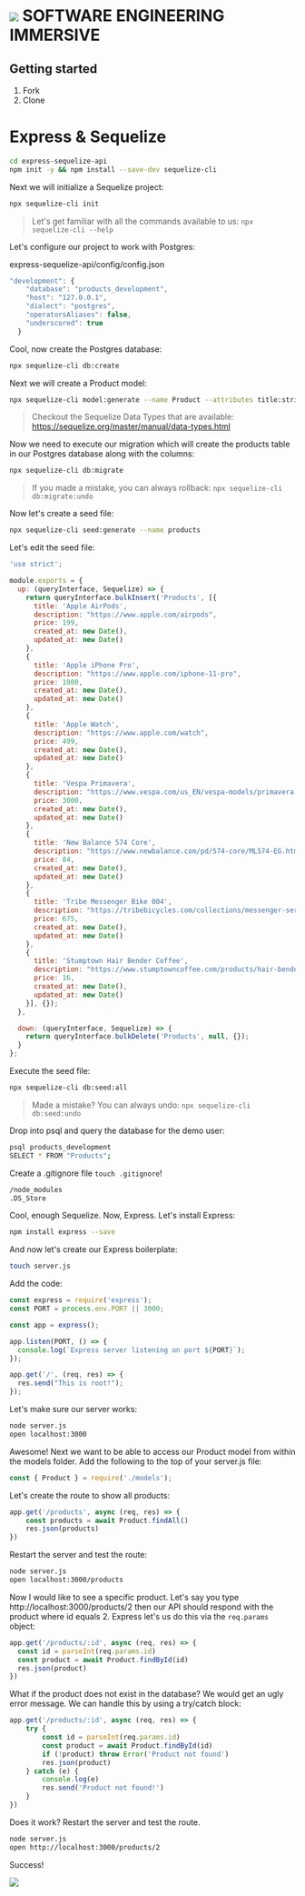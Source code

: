 # ![](https://ga-dash.s3.amazonaws.com/production/assets/logo-9f88ae6c9c3871690e33280fcf557f33.png)  SOFTWARE ENGINEERING IMMERSIVE

## Getting started

1. Fork
1. Clone

# Express & Sequelize

```sh
cd express-sequelize-api
npm init -y && npm install --save-dev sequelize-cli
```

Next we will initialize a Sequelize project:

```sh
npx sequelize-cli init
```
> Let's get familiar with all the commands available to us: `npx sequelize-cli --help`

Let's configure our project to work with Postgres:

express-sequelize-api/config/config.json
```js
"development": {
    "database": "products_development",
    "host": "127.0.0.1",
    "dialect": "postgres",
    "operatorsAliases": false,
    "underscored": true
  }
```

Cool, now create the Postgres database:

```sh
npx sequelize-cli db:create
```

Next we will create a Product model:

```sh
npx sequelize-cli model:generate --name Product --attributes title:string,description:string,price:integer --underscored
```
> Checkout the Sequelize Data Types that are available: https://sequelize.org/master/manual/data-types.html

Now we need to execute our migration which will create the products table in our Postgres database along with the columns:

```sh
npx sequelize-cli db:migrate
```

> If you made a mistake, you can always rollback: `npx sequelize-cli db:migrate:undo`

Now let's create a seed file:

```sh
npx sequelize-cli seed:generate --name products
```

Let's edit the seed file:

```js
'use strict';

module.exports = {
  up: (queryInterface, Sequelize) => {
    return queryInterface.bulkInsert('Products', [{
      title: 'Apple AirPods',
      description: "https://www.apple.com/airpods",
      price: 199,
      created_at: new Date(),
      updated_at: new Date()
    },
    {
      title: 'Apple iPhone Pro',
      description: "https://www.apple.com/iphone-11-pro",
      price: 1000,
      created_at: new Date(),
      updated_at: new Date()
    },
    {
      title: 'Apple Watch',
      description: "https://www.apple.com/watch",
      price: 499,
      created_at: new Date(),
      updated_at: new Date()
    },
    {
      title: 'Vespa Primavera',
      description: "https://www.vespa.com/us_EN/vespa-models/primavera.html",
      price: 3000,
      created_at: new Date(),
      updated_at: new Date()
    },
    {
      title: 'New Balance 574 Core',
      description: "https://www.newbalance.com/pd/574-core/ML574-EG.html",
      price: 84,
      created_at: new Date(),
      updated_at: new Date()
    },
    {
      title: 'Tribe Messenger Bike 004',
      description: "https://tribebicycles.com/collections/messenger-series/products/mess-004-tx",
      price: 675,
      created_at: new Date(),
      updated_at: new Date()
    },
    {
      title: 'Stumptown Hair Bender Coffee',
      description: "https://www.stumptowncoffee.com/products/hair-bender",
      price: 16,
      created_at: new Date(),
      updated_at: new Date()
    }], {});
  },

  down: (queryInterface, Sequelize) => {
    return queryInterface.bulkDelete('Products', null, {});
  }
};
```

Execute the seed file:

```sh
npx sequelize-cli db:seed:all
```

> Made a mistake? You can always undo: `npx sequelize-cli db:seed:undo`

Drop into psql and query the database for the demo user:

```sh
psql products_development
SELECT * FROM "Products";
```

Create a .gitignore file `touch .gitignore`!

```sh
/node_modules
.DS_Store
```

Cool, enough Sequelize. Now, Express. Let's install Express:

```sh
npm install express --save
```
And now let's create our Express boilerplate:

```sh
touch server.js
```

Add the code:

```js
const express = require('express');
const PORT = process.env.PORT || 3000;

const app = express();

app.listen(PORT, () => {
  console.log(`Express server listening on port ${PORT}`);
});

app.get('/', (req, res) => {
  res.send("This is root!");
});
```

Let's make sure our server works:

```sh
node server.js
open localhost:3000
```

Awesome! Next we want to be able to access our Product model from within the models folder.
Add the following to the top of your server.js file:

```js
const { Product } = require('./models');
```

Let's create the route to show all products:

```js
app.get('/products', async (req, res) => {
    const products = await Product.findAll()
    res.json(products)
})
```

Restart the server and test the route:

```sh
node server.js
open localhost:3000/products
```

Now I would like to see a specific product.
Let's say you type http://localhost:3000/products/2 then our API should respond with the product where id equals 2. Express let's us do this via the `req.params` object:

```js
app.get('/products/:id', async (req, res) => {
  const id = parseInt(req.params.id)
  const product = await Product.findById(id)
  res.json(product)
})
```

What if the product does not exist in the database? We would get an ugly error message. We can handle this by using a try/catch block:

```js
app.get('/products/:id', async (req, res) => {
    try {
        const id = parseInt(req.params.id)
        const product = await Product.findById(id)
        if (!product) throw Error('Product not found')
        res.json(product)
    } catch (e) {
        console.log(e)
        res.send('Product not found!')
    }
})
```

Does it work? Restart the server and test the route.

```sh
node server.js
open http://localhost:3000/products/2
```

Success!

![](http://www.winsold.com/sites/all/modules/winsold/images/checkmark.svg)

